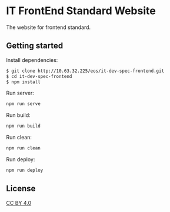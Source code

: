 # IT FrontEnd Standard Website
The website for frontend standard.

## Getting started

Install dependencies:

``` bash
$ git clone http://10.63.32.225/eos/it-dev-spec-frontend.git
$ cd it-dev-spec-frontend
$ npm install
```

Run server:

```markdown
npm run serve
```

Run build:

```markdown
npm run build
```

Run clean:

```markdown
npm run clean
```

Run deploy:
```markdown
npm run deploy
```

## License

[CC BY 4.0](http://creativecommons.org/licenses/by/4.0/)

[tommy351]: https://github.com/tommy351
[pinggod]: https://github.com/pinggod
